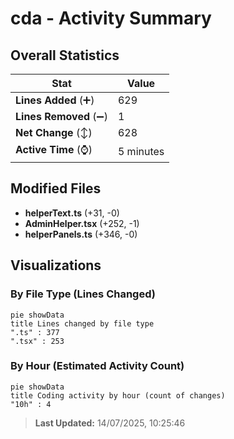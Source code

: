 # cda - Activity Summary 

## Overall Statistics

| Stat                   | Value                                                             |
| ---------------------- | ----------------------------------------------------------------- |
| **Lines Added** (➕)   | 629                                          |
| **Lines Removed** (➖) | 1                                        |
| **Net Change** (↕)    | 628                |
| **Active Time** (⌚)   | 5 minutes |


## Modified Files
- **helperText.ts** (+31, -0)
- **AdminHelper.tsx** (+252, -1)
- **helperPanels.ts** (+346, -0)

## Visualizations

### By File Type (Lines Changed)

```mermaid
pie showData
title Lines changed by file type
".ts" : 377
".tsx" : 253
```

### By Hour (Estimated Activity Count)

```mermaid
pie showData
title Coding activity by hour (count of changes)
"10h" : 4
```


> **Last Updated:** 14/07/2025, 10:25:46